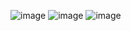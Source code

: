 ![image](https://github.com/user-attachments/assets/a3f1be81-0cb8-43da-9c68-7bd06b10ec5e)
![image](https://github.com/user-attachments/assets/0a520bcc-7d74-43fa-ad4c-85c09be057fb)
![image](https://github.com/user-attachments/assets/c5e5160a-dd91-4387-9de7-503b8d13bcfc)

